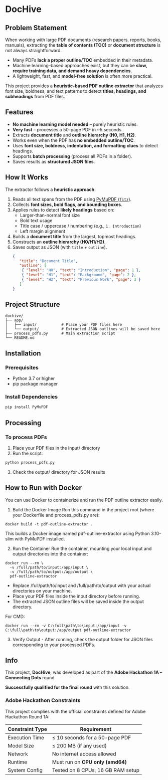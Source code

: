# DocHive 
## Problem Statement
When working with large PDF documents (research papers, reports, books, manuals), extracting the **table of contents (TOC)** or **document structure** is not always straightforward.  
- Many PDFs **lack a proper outline/TOC** embedded in their metadata.  
- Machine learning–based approaches exist, but they can be **slow, require training data, and demand heavy dependencies**.  
- A lightweight, fast, and **model-free solution** is often more practical.

This project provides a **heuristic-based PDF outline extractor** that analyzes font size, boldness, and text patterns to detect **titles, headings, and subheadings** from PDF files.  

## Features  
- **No machine learning model needed** – purely heuristic rules.  
- **Very fast** – processes a 50-page PDF in ~5 seconds.  
- Extracts **document title** and **outline hierarchy (H0, H1, H2)**.  
- Works even when the PDF has **no embedded outline/TOC**.  
- Uses **font size, boldness, indentation, and formatting clues** to detect headings.  
- Supports **batch processing** (process all PDFs in a folder).  
- Saves results as **structured JSON files**. 

## How It Works  
The extractor follows a **heuristic approach**:  
1. Reads all text spans from the PDF using [PyMuPDF (`fitz`)](https://pymupdf.readthedocs.io/).  
2. Collects **font sizes, bold flags, and bounding boxes**.  
3. Applies rules to detect **likely headings** based on:  
   - Larger-than-normal font size  
   - Bold text usage  
   - Title case / uppercase / numbering (e.g., `1. Introduction`)  
   - Left margin alignment  
4. Builds a **document title** from the largest, topmost headings.  
5. Constructs an **outline hierarchy (H0/H1/H2)**.  
6. Saves output as JSON (with `title` + `outline`).
   ```json
   {
      "title": "Document Title",
      "outline": [
       { "level": "H0", "text": "Introduction", "page": 1 },
       { "level": "H1", "text": "Background", "page": 2 },
       { "level": "H2", "text": "Previous Work", "page": 3 }
      ]
   }
   ```
## Project Structure
```
dochive/
├── app/
│   ├── input/           # Place your PDF files here
│   └── output/          # Extracted JSON outlines will be saved here
├── process_pdfs.py      # Main extraction script
└── README.md
```

## Installation
### Prerequisites
- Python 3.7 or higher
- pip package manager

### Install Dependencies
```bash
pip install PyMuPDF
```

## Processing
### To process PDFs
1. Place your PDF files in the input/ directory
2. Run the script:
```bash
python process_pdfs.py 
```
3. Check the output/ directory for JSON results

## How to Run with Docker
You can use Docker to containerize and run the PDF outline extractor easily.

1. Build the Docker Image
Run this command in the project root (where your Dockerfile and process_pdfs.py are):
```
docker build -t pdf-outline-extractor .
```
This builds a Docker image named pdf-outline-extractor using Python 3.10-slim with PyMuPDF installed.

2. Run the Container
Run the container, mounting your local input and output directories into the container:
```
docker run --rm \
  -v /full/path/to/input:/app/input \
  -v /full/path/to/output:/app/output \
  pdf-outline-extractor
```
- Replace /full/path/to/input and /full/path/to/output with your actual directories on your machine.
- Place your PDF files inside the input directory before running.
- The extracted JSON outline files will be saved inside the output directory.

For CMD:
```
docker run --rm -v C:\full\path\to\input:/app/input -v C:\full\path\to\output:/app/output pdf-outline-extractor
```
3. Verify Output -
   After running, check the output folder for JSON files corresponding to your processed PDFs.

## Info

This project, **DocHive**, was developed as part of the **Adobe Hackathon 1A – Connecting Dots** round.

**Successfully qualified for the final round** with this solution.

### Adobe Hackathon Constraints

This project complies with the official constraints defined for Adobe Hackathon Round 1A:

| Constraint Type  | Requirement                          |
|------------------|--------------------------------------|
| Execution Time | ≤ 10 seconds for a 50-page PDF       |
| Model Size     | ≤ 200 MB (if any used)               |
| Network        | No internet access allowed           |
| Runtime        | Must run on **CPU only (amd64)**      |
| System Config  | Tested on 8 CPUs, 16 GB RAM setup     |
